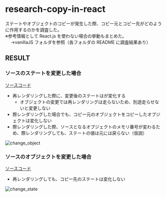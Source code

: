 # research-copy-in-react

ステートやオブジェクトのコピーが発生した際、コピー元とコピー先がどのように作用するのかを調査した。<br>
※参考情報として React.js を使わない場合の挙動もまとめた。<br>
　 →vanillaJS フォルダを参照（各フォルダの README に調査結果あり）

## RESULT

### ソースのステートを変更した場合

[ソースコード](https://github.com/ayakaki/research-copy-in-react/blob/main/research-app/pages/change-object/index.tsx)

- 再レンダリングした際に、変更後のステートはが変化する
  - オブジェクトの変更では再レンダリングは走らないため、別途走らせないと変更しない
- 際レンダリングした場合でも、コピー元のオブジェクトをコピーしたオブジェクトは変化しない
- 際レンダリングした際、ソースとなるオブジェクトのメモリ番号が変わるため、際レンダリングしても、ステートの値は元には戻らない（仮説）

![change_object](https://user-images.githubusercontent.com/65984887/235812845-0131cd7f-cbbc-44ce-9cdb-9d26221fae52.gif)

### ソースのオブジェクトを変更した場合

[ソースコード](https://github.com/ayakaki/research-copy-in-react/blob/main/research-app/pages/change-state/index.tsx)

- 再レンダリングしても、コピー先のステートは変化しない

![change_state](https://user-images.githubusercontent.com/65984887/235812999-bb857265-ef9a-482d-9ae8-88fde807d042.gif)
